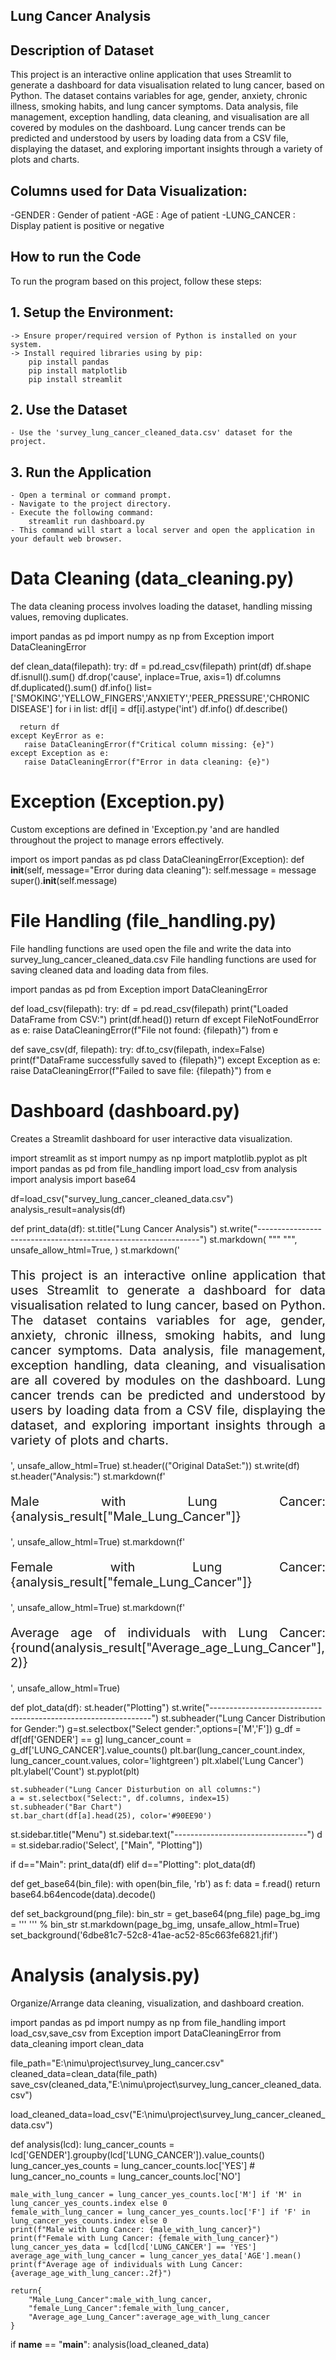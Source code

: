 ## Lung Cancer Analysis

## Description of Dataset
This project is an interactive online application that uses Streamlit to generate a dashboard for data visualisation related to lung cancer, based on Python. The dataset contains variables for age, gender, anxiety, chronic illness, smoking habits, and lung cancer symptoms. Data analysis, file management, exception handling, data cleaning, and visualisation are all covered by modules on the dashboard. Lung cancer trends can be predicted and understood by users by loading data from a CSV file, displaying the dataset, and exploring important insights through a variety of plots and charts.

## Columns used for Data Visualization:
-GENDER : Gender of patient
-AGE : Age of patient
-LUNG_CANCER : Display patient is positive or negative

## How to run the Code
To run the program based on this project, follow these steps:

## 1. Setup the Environment:
    -> Ensure proper/required version of Python is installed on your system.
    -> Install required libraries using by pip:
        pip install pandas
        pip install matplotlib
        pip install streamlit

## 2. Use the Dataset
    - Use the 'survey_lung_cancer_cleaned_data.csv' dataset for the project.  

## 3. Run the Application
    - Open a terminal or command prompt.
    - Navigate to the project directory.
    - Execute the following command:
        streamlit run dashboard.py
    - This command will start a local server and open the application in your default web browser.   

# Data Cleaning (data_cleaning.py)
The data cleaning process involves loading the dataset, handling missing values, removing duplicates.

import pandas as pd
import numpy as np
from Exception import DataCleaningError

def clean_data(filepath):
    try:
      df = pd.read_csv(filepath)
      print(df)
      df.shape
      df.isnull().sum()
      df.drop('cause', inplace=True, axis=1)
      df.columns
      df.duplicated().sum()
      df.info()
      list=['SMOKING','YELLOW_FINGERS','ANXIETY','PEER_PRESSURE','CHRONIC DISEASE']
      for i in list:
        df[i] = df[i].astype('int')
      df.info()
      df.describe()

      return df
    except KeyError as e:
       raise DataCleaningError(f"Critical column missing: {e}")
    except Exception as e:
       raise DataCleaningError(f"Error in data cleaning: {e}")
       

# Exception (Exception.py)
Custom exceptions are defined in 'Exception.py 'and are handled throughout the project to manage errors effectively.

import os
import pandas as pd 
class DataCleaningError(Exception):
    def __init__(self, message="Error during data cleaning"):
        self.message = message
        super().__init__(self.message)
        

# File Handling (file_handling.py)
File handling functions are used open the file and write the data into survey_lung_cancer_cleaned_data.csv
File handling functions are used for saving cleaned data and loading data from files.

import pandas as pd
from Exception import DataCleaningError

def load_csv(filepath):
    try:
        df = pd.read_csv(filepath)
        print("Loaded DataFrame from CSV:")
        print(df.head())
        return df
    except FileNotFoundError as e:
        raise DataCleaningError(f"File not found: {filepath}") from e

def save_csv(df, filepath):
    try:
        df.to_csv(filepath, index=False)
        print(f"DataFrame successfully saved to {filepath}")
    except Exception as e:
        raise DataCleaningError(f"Failed to save file: {filepath}") from e


# Dashboard (dashboard.py)
Creates a Streamlit dashboard for user interactive data visualization.

import streamlit as st
import numpy as np
import matplotlib.pyplot as plt
import pandas as pd
from file_handling import load_csv
from analysis import analysis
import base64


df=load_csv("survey_lung_cancer_cleaned_data.csv")
analysis_result=analysis(df)

def print_data(df):
    st.title("Lung Cancer Analysis")
    st.write("---------------------------------------------------------------")
    st.markdown(
    """
    <style>
        .big-font {
            text-align: justify;
            font-size:20px !important;
        }
    </style>
    """,
    unsafe_allow_html=True,
    )
    st.markdown('<p class="big-font">This project is an interactive online application that uses Streamlit to generate a dashboard for data visualisation related to lung cancer, based on Python. The dataset contains variables for age, gender, anxiety, chronic illness, smoking habits, and lung cancer symptoms. Data analysis, file management, exception handling, data cleaning, and visualisation are all covered by modules on the dashboard. Lung cancer trends can be predicted and understood by users by loading data from a CSV file, displaying the dataset, and exploring important insights through a variety of plots and charts.</p>', unsafe_allow_html=True)
    st.header(("Original DataSet:"))
    st.write(df)
    st.header("Analysis:")
    st.markdown(f'<p class="big-font">Male with Lung Cancer:{analysis_result["Male_Lung_Cancer"]}</p>', unsafe_allow_html=True)
    st.markdown(f'<p class="big-font">Female with Lung Cancer:{analysis_result["female_Lung_Cancer"]}</p>', unsafe_allow_html=True)
    st.markdown(f'<p class="big-font">Average age of individuals with Lung Cancer:{round(analysis_result["Average_age_Lung_Cancer"],2)}</p>', unsafe_allow_html=True)


def plot_data(df):
    st.header("Plotting")
    st.write("---------------------------------------------------------------")
    st.subheader("Lung Cancer Distribution for Gender:")
    g=st.selectbox("Select gender:",options=['M','F'])
    g_df = df[df['GENDER'] == g]
    lung_cancer_count = g_df['LUNG_CANCER'].value_counts()
    plt.bar(lung_cancer_count.index, lung_cancer_count.values, color='lightgreen')
    plt.xlabel('Lung Cancer')
    plt.ylabel('Count')
    st.pyplot(plt)

    st.subheader("Lung Cancer Disturbution on all columns:")
    a = st.selectbox("Select:", df.columns, index=15)
    st.subheader("Bar Chart")
    st.bar_chart(df[a].head(25), color='#90EE90')


st.sidebar.title("Menu")
st.sidebar.text("---------------------------------")
d = st.sidebar.radio('Select', ["Main", "Plotting"])

if d=="Main":
    print_data(df)
elif d=="Plotting":
    plot_data(df)

def get_base64(bin_file):
    with open(bin_file, 'rb') as f:
        data = f.read()
    return base64.b64encode(data).decode()

def set_background(png_file):
    bin_str = get_base64(png_file)
    page_bg_img = '''
    <style>
    .stApp {
        background: rgba(255, 255, 255, 0.5) url("data:image/png;base64,%s") no-repeat center center fixed;
        background-size: cover;
    }
    </style>
    ''' % bin_str
    st.markdown(page_bg_img, unsafe_allow_html=True)
set_background('6dbe81c7-52c8-41ae-ac52-85c663fe6821.jfif')

# Analysis (analysis.py) 
Organize/Arrange data cleaning, visualization, and dashboard creation.

import pandas as pd
import numpy as np
from file_handling import load_csv,save_csv
from Exception import DataCleaningError
from data_cleaning import clean_data

file_path="E:\\nimu\\project\\survey_lung_cancer.csv"
cleaned_data=clean_data(file_path)
save_csv(cleaned_data,"E:\\nimu\\project\\survey_lung_cancer_cleaned_data.csv")

load_cleaned_data=load_csv("E:\\nimu\\project\\survey_lung_cancer_cleaned_data.csv")

def analysis(lcd):
    lung_cancer_counts = lcd['GENDER'].groupby(lcd['LUNG_CANCER']).value_counts()
    lung_cancer_yes_counts = lung_cancer_counts.loc['YES']
    # lung_cancer_no_counts = lung_cancer_counts.loc['NO']

    male_with_lung_cancer = lung_cancer_yes_counts.loc['M'] if 'M' in lung_cancer_yes_counts.index else 0
    female_with_lung_cancer = lung_cancer_yes_counts.loc['F'] if 'F' in lung_cancer_yes_counts.index else 0
    print(f"Male with Lung Cancer: {male_with_lung_cancer}")
    print(f"Female with Lung Cancer: {female_with_lung_cancer}")
    lung_cancer_yes_data = lcd[lcd['LUNG_CANCER'] == 'YES']
    average_age_with_lung_cancer = lung_cancer_yes_data['AGE'].mean()
    print(f"Average age of individuals with Lung Cancer: {average_age_with_lung_cancer:.2f}")
    
    return{
        "Male_Lung_Cancer":male_with_lung_cancer,
        "female_Lung_Cancer":female_with_lung_cancer,
        "Average_age_Lung_Cancer":average_age_with_lung_cancer
    }
    
    
if __name__ == "__main__":
    analysis(load_cleaned_data)
    